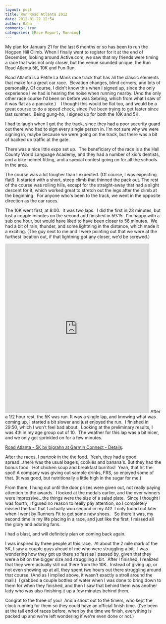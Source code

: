 ```yaml
---
layout: post
title: Run Road Atlanta 2012
date: 2012-01-22 12:54
author: Rahn
comments: true
categories: [Race Report, Running]
---
```

My plan for January 21 for the last 6 months or so has been to run the Hogpen Hill Climb. When I finally went to register for it at the end of December, looking around Active.com, we saw that my friends were timing a race that was not only closer, but the venue sounded unique, the Run Road Atlanta 5K, 10K and Fun Run.

Road Atlanta is a Petite La Mans race track that has all the classic elements that make for a great car race.  Elevation changes, blind corners, and lots of personality. Of course, I didn't know this when I signed up, since the only experience I've had is hearing the noise when running nearby. (And the only other race course I'd been on before was Sebring, which from what I saw of it was flat as a pancake.)    I thought this would be flat too, and would be a great course to do a speed check, since I've been trying to get faster since last summer.  Being gung-ho, I signed up for both the 10K and 5K.

I had to laugh when I got the the track, since they had a poor security guard out there who had to sign every single person in. I'm not sure why we were signing in, maybe because we were going on the track, but there was a bit of backed up traffic at the gate.

There was a nice little expo set up.  The beneficiary of the race is a the Hall County World Language Academy, and they had a number of kid's dentists, and a bike helmet fitting, and a special contest going on for all the schools in the area.

The course was a lot tougher than I expected. (Of course, I was expecting flat!)  It started with a short, steep climb that thinned the pack out. The rest of the course was rolling hills, except for the straight-away that had a slight descent for it, which worked great to stretch out the legs after the climb at the beginning.  For anyone who's been to the track, we went in the opposite direction as the car races.

The 10K went first, at 8:00.  It was two laps.  I did the first in 28 minutes, but lost a couple minutes on the second and finished in 59:15.  I'm happy with a sub one hour, but would have liked to have been closer to 56 minutes.  We had a bit of rain, thunder, and some lightning in the distance, which made it a exciting. (The guy next to me and I were pointing out that we were at the furthest location out, if that lightning got any closer, we'd be screwed.)

<iframe src="http://connect.garmin.com:80/activity/embed/143431369" frameborder="0" width="465" height="548"></iframe>
After a 1/2 hour rest, the 5K was run. It was a single lap, and knowing what was coming up, I started a bit slower and just enjoyed the run.  I finished in 29:50, which I won't feel bad about.  Looking at the preliminary results, I was 4th in my age group out of 10.  The weather for this lap was a bit nicer, and we only got sprinkled on for a few minutes.

<a href="http://connect.garmin.com/activity/143431353#.Tx2hIYkeXYQ.wordpress">Road Atlanta - 5K by bigrahn at Garmin Connect - Details</a>.

After the races, I partook in the the food.  Yeah, they had a good spread...there was the usual bagels, cookies and banana's. But they had the bonus food.  Hot chicken soup and breakfast burritos!  Yeah, that hit the spot! A company was giving out sample drinks, FRS, so enjoyed some of that. (It was good, but nutritionally a little high in the sugar for me.)

From there, I hung out until the door prizes were given out, not really paying attention to the awards.  I looked at the medals earlier, and the over winners were impressive...the things were the size of a salad plate.  Since I thought I was fourth, I figured no reason to really pay attention, so I completely missed the fact that I actually won second in my AG!  I only found out later when I went by Runners Fit to get some new shoes.   So there it was, my second time in my life placing in a race, and just like the first, I missed all the glory and adoring fans.

I had a blast, and will definitely plan on coming back again.

I was inspired by three people at this race.  At about the 2 mile mark of the 5K, I saw a couple guys ahead of me who were struggling a bit.  I was wondering how they got up there so fast as I passed by, given that they were a bit on the bigger size and struggling a bit.  After I finished, I realized that they were actually still out there from the 10K.  Instead of giving up, or not even showing up at all, they spent two hours out there struggling around that course. (And as I implied above, it wasn't exactly a stroll around the mall.)  I grabbed a couple bottles of water when I was done to bring down to them for when they finished, and then I saw that behind them was another lady who was also finishing it up a few minutes behind them.

Congrat to the three of you!  And a shout out to the timers, who kept the clock running for them so they could have an official finish time. (I've been at the tail end of races before, when by the time we finish, everything is packed up and we're left wondering if we're even done or not.)
